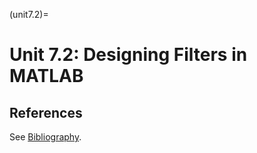 (unit7.2)=
# Unit 7.2: Designing Filters in MATLAB

## References

See [Bibliography](/zbib).

```python

```
